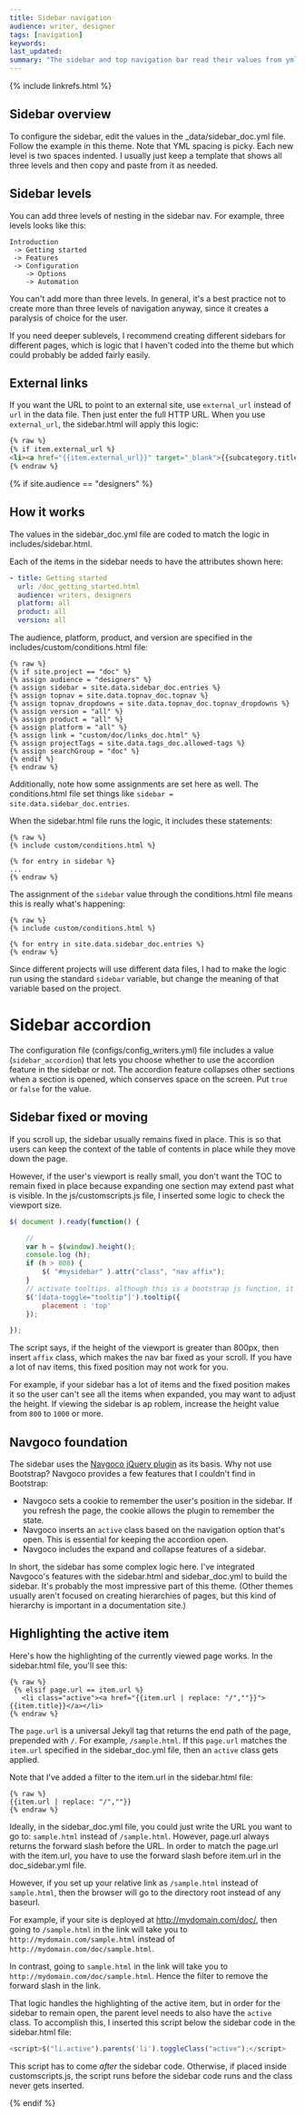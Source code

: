 ```yaml
---
title: Sidebar navigation
audience: writer, designer
tags: [navigation]
keywords: 
last_updated: 
summary: "The sidebar and top navigation bar read their values from yml files. The navigation components are one of the most unique parts of this theme, since the navigation components are only included if they meet all of the product, audience, version, etc., values as specified in the project settings."
---
```

{% include linkrefs.html %} 

## Sidebar overview

To configure the sidebar, edit the values in the \_data/sidebar_doc.yml file. Follow the example  in this theme. Note that YML spacing is picky. Each new level is two spaces indented. I usually just keep a template that shows all three levels and then copy and paste from it as needed.

## Sidebar levels

You can add three levels of nesting in the sidebar nav. For example, three levels looks like this:

```
Introduction
 -> Getting started
 -> Features
 -> Configuration 
	-> Options
	-> Automation
```

You can't add more than three levels. In general, it's a best practice not to create more than three levels of navigation anyway, since it creates a paralysis of choice for the user.

If you need deeper sublevels, I recommend creating different sidebars for different pages, which is logic that I haven't coded into the theme but which could probably be added fairly easily.

## External links

If you want the URL to point to an external site, use `external_url` instead of `url` in the data file. Then just enter the full HTTP URL. When you use `external_url`, the sidebar.html will apply this logic:

```html
{% raw %}
{% if item.external_url %}
<li><a href="{{item.external_url}}" target="_blank">{{subcategory.title}}</a></li>
{% endraw %}
```             

{% if site.audience == "designers" %}
## How it works
The values in the sidebar_doc.yml file are coded to match the logic in includes/sidebar.html. 

Each of the items in the sidebar needs to have the attributes shown here:

```yaml
- title: Getting started
  url: /doc_getting_started.html
  audience: writers, designers
  platform: all
  product: all
  version: all
```

The audience, platform, product, and version are specified in the includes/custom/conditions.html file:

```liquid
{% raw %}
{% if site.project == "doc" %}
{% assign audience = "designers" %}
{% assign sidebar = site.data.sidebar_doc.entries %}
{% assign topnav = site.data.topnav_doc.topnav %}
{% assign topnav_dropdowns = site.data.topnav_doc.topnav_dropdowns %}
{% assign version = "all" %}
{% assign product = "all" %}
{% assign platform = "all" %}
{% assign link = "custom/doc/links_doc.html" %}
{% assign projectTags = site.data.tags_doc.allowed-tags %}
{% assign searchGroup = "doc" %}
{% endif %}
{% endraw %}
```

Additionally, note how some assignments are set here as well. The conditions.html file set things like `sidebar = site.data.sidebar_doc.entries`. 

When the sidebar.html file runs the logic, it includes these statements: 

```liquid
{% raw %}
{% include custom/conditions.html %}

{% for entry in sidebar %}
...
{% endraw %}
```

The assignment of the `sidebar` value through the conditions.html file means this is really what's happening:


```liquid
{% raw %}
{% include custom/conditions.html %}

{% for entry in site.data.sidebar_doc.entries %}
{% endraw %}
```

Since different projects will use different data files, I had to make the logic run using the standard `sidebar` variable, but change the meaning of that variable based on the project.

# Sidebar accordion
The configuration file (configs/config_writers.yml) file includes a value (`sidebar_accordion`) that lets you choose whether to use the accordion feature in the sidebar or not. The accordion feature collapses other sections when a section is opened, which conserves space on the screen. Put `true` or `false` for the value.

## Sidebar fixed or moving

If you scroll up, the sidebar usually remains fixed in place. This is so that users can keep the context of the table of contents in place while they move down the page.

However, if the user's viewport is really small, you don't want the TOC to remain fixed in place because expanding one section may extend past what is visible. In the js/customscripts.js file, I inserted some logic to check the viewport size. 

```js
$( document ).ready(function() {

    //
    var h = $(window).height();
    console.log (h);
    if (h > 800) {
        $( "#mysidebar" ).attr("class", "nav affix");
    }
    // activate tooltips. although this is a bootstrap js function, it must be activated this way in your theme.
    $('[data-toggle="tooltip"]').tooltip({
        placement : 'top'
    });

});
```

The script says, if the height of the viewport is greater than 800px, then insert `affix` class, which makes the nav bar fixed as your scroll. If you have a lot of nav items, this fixed position may not work for you.

For example, if your sidebar has a lot of items and the fixed position makes it so the user can't see all the items when expanded, you may want to adjust the height. If viewing the sidebar is ap roblem, increase the height value from `800` to `1000` or more.

## Navgoco foundation

The sidebar uses the [Navgoco jQuery plugin](https://github.com/tefra/navgoco) as its basis. Why not use Bootstrap? Navgoco provides a few features that I couldn't find in Bootstrap:

* Navgoco sets a cookie to remember the user's position in the sidebar. If you refresh the page, the cookie allows the plugin to remember the state.
* Navgoco inserts an `active` class based on the navigation option that's open. This is essential for keeping the accordion open.
* Navgoco includes the expand and collapse features of a sidebar.

In short, the sidebar has some complex logic here. I've integrated Navgoco's features with the sidebar.html and sidebar_doc.yml to build the sidebar. It's probably the most impressive part of this theme. (Other themes usually aren't focused on creating hierarchies of pages, but this kind of hierarchy is important in a documentation site.)

## Highlighting the active item

Here's how the highlighting of the currently viewed page works. In the sidebar.html file, you'll see this:

```liquid
{% raw %}
 {% elsif page.url == item.url %}
   <li class="active"><a href="{{item.url | replace: "/",""}}">{{item.title}}</a></li>
{% endraw %}
```
                   
The `page.url` is a universal Jekyll tag that returns the end path of the page, prepended with `/`. For example, `/sample.html`. If this `page.url` matches the `item.url` specified in the sidebar_doc.yml file, then an `active` class gets applied.

Note that I've added a filter to the item.url in the sidebar.html file: 

```liquid
{% raw %}
{{item.url | replace: "/",""}}
{% endraw %}
```

Ideally, in the sidebar_doc.yml file, you could just write the URL you want to go to: `sample.html` instead of `/sample.html`. However, page.url always returns the forward slash before the URL. In order to match the page.url with the item.url, you have to use the forward slash before item.url in the doc_sidebar.yml file. 

However, if you set up your relative link as `/sample.html` instead of `sample.html`, then the browser will go to the directory root instead of any baseurl.

For example, if your site is deployed at http://mydomain.com/doc/, then going to `/sample.html` in the link will take you to `http://mydomain.com/sample.html` instead of `http://mydomain.com/doc/sample.html`.

In contrast, going to `sample.html` in the link will take you to `http://mydomain.com/doc/sample.html`. Hence the filter to remove the forward slash in the link.

That logic handles the highlighting of the active item, but in order for the sidebar to remain open, the parent level needs to also have the `active` class. To accomplish this, I inserted this script below the sidebar code in the sidebar.html file:

```js
<script>$("li.active").parents('li').toggleClass("active");</script>
```

This script has to come *after* the sidebar code. Otherwise, if placed inside customscripts.js, the script runs before the sidebar code runs and the class never gets inserted.

{% endif %}
